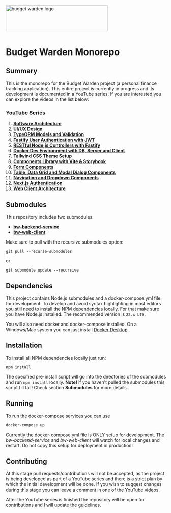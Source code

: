 <img src="https://i.imgur.com/lX2NzV2.png" alt="budget warden logo" width="320" height="81" style="margin-bottom: 10px;"/>

# Budget Warden Monorepo

## Summary

This is the monorepo for the Budget Warden project (a personal finance tracking application). This entire project is currently in progress and its development is documented in a YouTube series. If you are interested you can explore the videos in the list below:

### YouTube Series

1. [**Software Architecture**](https://youtu.be/Z3OEsK2fUl8)
2. [**UI/UX Design**](https://youtu.be/D_TpsGgVdwY)
3. [**TypeORM Models and Validation**](https://youtu.be/BxH9NYMuTrU)
4. [**Fastify User Authentication with JWT**](https://youtu.be/vVF8Szpx8Ho)
5. [**RESTful Node.js Controllers with Fastify**](https://youtu.be/vgfkQX8VVEM)
6. [**Docker Dev Environment with DB, Server and Client**](https://youtu.be/Cco_uGFwJyg)
7. [**Tailwind CSS Theme Setup**](https://youtu.be/rm-XI9W0Mts)
8. [**Components Library with Vite & Storybook**](https://youtu.be/ESkD6Ouvs2s)
9. [**Form Components**](https://youtu.be/IrqcSSRCaTQ)
10. [**Table, Data Grid and Modal Dialog Components**](https://youtu.be/WmA_LGg4ywc)
11. [**Navigation and Dropdown Components**](https://youtu.be/0yYdZ0a9fP4)
12. [**Next.js Authentication**](https://youtu.be/agxIP5OJCSs)
13. [**Web Client Architecture**](https://youtu.be/711b5jOOcNE)

## Submodules

This repository includes two submodules:

- [**bw-backend-service**](https://github.com/nikelaz/bw-backend-service)
- [**bw-web-client**](https://github.com/nikelaz/bw-web-client)

Make sure to pull with the recursive submodules option:

```
git pull --recurse-submodules
```

or 

```
git submodule update --recursive
```

## Dependencies

This project contains Node.js submodules and a docker-compose.yml file for development. To develop and avoid syntax highlighting in most editors you still need to install the NPM dependencies locally. For that make sure you have Node.js installed. The recommended version is `22.x LTS`.

You will also need docker and docker-compose installed. On a Windows/Mac system you can just install [Docker Desktop](https://www.docker.com/products/docker-desktop/).

## Installation

To install all NPM dependencies locally just run:

```
npm install
```

The specified pre-install script will go into the directories of the submodules and run `npm install` locally. **Note!** if you haven't pulled the submodules this script fill fail! Check section **Submodules** for more details.

## Running

To run the docker-compose services you can use

```
docker-compose up
```

Currently the docker-compose.yml file is ONLY setup for development. The *bw-backend-service* and *bw-web-client* will watch for local changes and restart. Do not copy this setup for deployment in production!

## Contributing

At this stage pull requests/contributions will not be accepted, as the project is being developed as part of a YouTube series and there is a strict plan by which the initial development will be done. If you wish to suggest changes during this stage you can leave a comment in one of the YouTube videos.

After the YouTube series is finished the repository will be open for contributions and I will update the guidelines.
